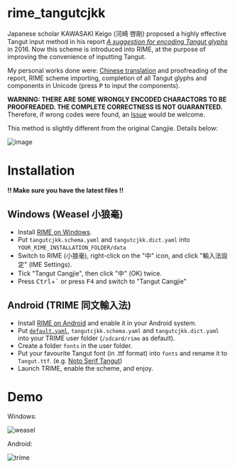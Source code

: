 # rime_tangutcjkk

Japanese scholar KAWASAKI Keigo (河崎 啓剛) proposed a highly effective Tangut input method in his report *[A suggestion for encoding Tangut glyphs](https://drive.google.com/file/d/1VYDGptwJ2uCF-xjuD0qT413YrMr9XpHv/view?usp=sharing)* in 2016. Now this scheme is introduced into RIME, at the purpose of improving the convenience of inputting Tangut.

My personal works done were: [Chinese translation](https://drive.google.com/file/d/1MyYBSCnJRaeRvYti4HX6-yckDeh2CJ2S/view?usp=sharing) and proofreading of the report, RIME scheme importing, completion of all Tangut glyphs and components in Unicode (press <kbd>P</kbd> to input the components).

**WARNING: THERE ARE SOME WRONGLY ENCODED CHARACTORS TO BE PROOFREADED. THE COMPLETE CORRECTNESS IS NOT GUARANTEED.** Therefore, if wrong codes were found, an [Issue](https://github.com/Hulenkius/rime_tangutcjkk/issues/new) would be welcome.

This method is slightly different from the original Cangjie. Details below:

![image](https://user-images.githubusercontent.com/32562298/159518779-70efdbf9-414e-47c8-8518-983971bcccca.png)

# Installation

**!! Make sure you have the latest files !!**

## Windows (Weasel 小狼毫)

- Install [RIME on Windows](https://github.com/rime/weasel/releases/download/0.14.3/weasel-0.14.3.0-installer.exe).
- Put `tangutcjkk.schema.yaml` and `tangutcjkk.dict.yaml` into `YOUR_RIME_INSTALLATION_FOLDER/data`
- Switch to RIME (小狼毫), right-click on the "中" icon, and click "輸入法設定" (IME Settings).
- Tick "Tangut Cangjie", then click "中" (OK) twice.
- Press <kbd>Ctrl</kbd>+<kbd>`</kbd> or press <kbd>F4</kbd> and switch to "Tangut Cangjie"

## Android (TRIME 同文輸入法)

- Install [RIME on Android](https://github.com/osfans/trime/releases) and enable it in your Android system.
- Put [`default.yaml`](https://drive.google.com/file/d/12vy_CjO82s3EVE0P9DOu-g98f62zMq5X/view?usp=sharing), `tangutcjkk.schema.yaml` and `tangutcjkk.dict.yaml` into your TRIME user folder (`/sdcard/rime` as default).
- Create a folder `fonts` in the user folder.
- Put your favourite Tangut font (in .ttf format) into `fonts` and rename it to `Tangut.ttf`. (e.g. [Noto Serif Tangut](https://drive.google.com/file/d/1KYDYfZc5d8hqFGhgTFRshKuArbKQOC-U/view?usp=sharing))
- Launch TRIME, enable the scheme, and enjoy.

# Demo

Windows:

![weasel](https://user-images.githubusercontent.com/32562298/159846588-dff4a21f-b3cf-4a57-8e80-0aa91f692ceb.gif)

Android:

![trime](https://user-images.githubusercontent.com/32562298/162569642-1d994ca4-c8c0-4f8a-89d2-603f9904ca89.gif)
